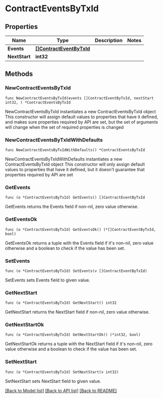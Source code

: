 # ContractEventsByTxId

## Properties

Name | Type | Description | Notes
------------ | ------------- | ------------- | -------------
**Events** | [**[]ContractEventByTxId**](ContractEventByTxId.md) |  | 
**NextStart** | **int32** |  | 

## Methods

### NewContractEventsByTxId

`func NewContractEventsByTxId(events []ContractEventByTxId, nextStart int32, ) *ContractEventsByTxId`

NewContractEventsByTxId instantiates a new ContractEventsByTxId object
This constructor will assign default values to properties that have it defined,
and makes sure properties required by API are set, but the set of arguments
will change when the set of required properties is changed

### NewContractEventsByTxIdWithDefaults

`func NewContractEventsByTxIdWithDefaults() *ContractEventsByTxId`

NewContractEventsByTxIdWithDefaults instantiates a new ContractEventsByTxId object
This constructor will only assign default values to properties that have it defined,
but it doesn't guarantee that properties required by API are set

### GetEvents

`func (o *ContractEventsByTxId) GetEvents() []ContractEventByTxId`

GetEvents returns the Events field if non-nil, zero value otherwise.

### GetEventsOk

`func (o *ContractEventsByTxId) GetEventsOk() (*[]ContractEventByTxId, bool)`

GetEventsOk returns a tuple with the Events field if it's non-nil, zero value otherwise
and a boolean to check if the value has been set.

### SetEvents

`func (o *ContractEventsByTxId) SetEvents(v []ContractEventByTxId)`

SetEvents sets Events field to given value.


### GetNextStart

`func (o *ContractEventsByTxId) GetNextStart() int32`

GetNextStart returns the NextStart field if non-nil, zero value otherwise.

### GetNextStartOk

`func (o *ContractEventsByTxId) GetNextStartOk() (*int32, bool)`

GetNextStartOk returns a tuple with the NextStart field if it's non-nil, zero value otherwise
and a boolean to check if the value has been set.

### SetNextStart

`func (o *ContractEventsByTxId) SetNextStart(v int32)`

SetNextStart sets NextStart field to given value.



[[Back to Model list]](../README.md#documentation-for-models) [[Back to API list]](../README.md#documentation-for-api-endpoints) [[Back to README]](../README.md)


